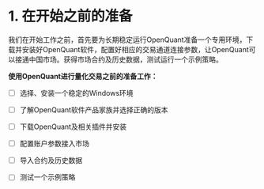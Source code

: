 # 1. 在开始之前的准备

我们在开始工作之前，首先要为长期稳定运行OpenQuant准备一个专用环境，下载并安装好OpenQuant软件，配置好相应的交易通道连接参数，让OpenQuant可以接通中国市场。获得市场合约及历史数据，测试运行一个示例策略。

**使用OpenQuant进行量化交易之前的准备工作：**

* [ ] 选择、安装一个稳定的Windows环境
* [ ] 了解OpenQuant软件产品家族并选择正确的版本
* [ ] 下载OpenQuant及相关插件并安装
* [ ] 配置账户参数接入市场
* [ ] 导入合约及历史数据
* [ ] 测试一个示例策略



